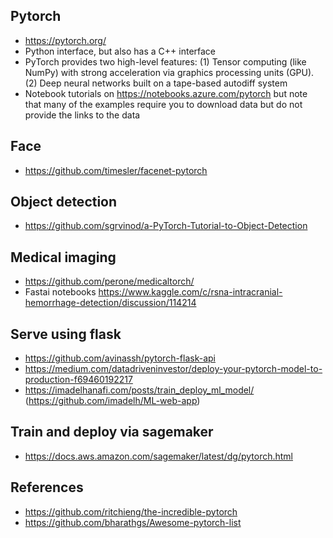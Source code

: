 ## Pytorch
* https://pytorch.org/
* Python interface, but also has a C++ interface
* PyTorch provides two high-level features: (1) Tensor computing (like NumPy) with strong acceleration via graphics processing units (GPU). (2) Deep neural networks built on a tape-based autodiff system
* Notebook tutorials on https://notebooks.azure.com/pytorch but note that many of the examples require you to download data but do not provide the links to the data

## Face
* https://github.com/timesler/facenet-pytorch

## Object detection
* https://github.com/sgrvinod/a-PyTorch-Tutorial-to-Object-Detection

## Medical imaging
* https://github.com/perone/medicaltorch/
* Fastai notebooks https://www.kaggle.com/c/rsna-intracranial-hemorrhage-detection/discussion/114214

## Serve using flask
* https://github.com/avinassh/pytorch-flask-api
* https://medium.com/datadriveninvestor/deploy-your-pytorch-model-to-production-f69460192217
* https://imadelhanafi.com/posts/train_deploy_ml_model/ (https://github.com/imadelh/ML-web-app)

## Train and deploy via sagemaker
* https://docs.aws.amazon.com/sagemaker/latest/dg/pytorch.html

## References
* https://github.com/ritchieng/the-incredible-pytorch
* https://github.com/bharathgs/Awesome-pytorch-list